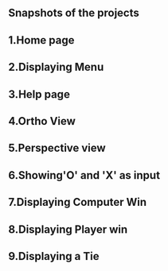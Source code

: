 ## Snapshots of the projects
## 1.Home page


## 2.Displaying Menu

## 3.Help page

## 4.Ortho View

## 5.Perspective view

## 6.Showing'O' and  'X' as input

## 7.Displaying Computer Win

## 8.Displaying Player win

## 9.Displaying a Tie
